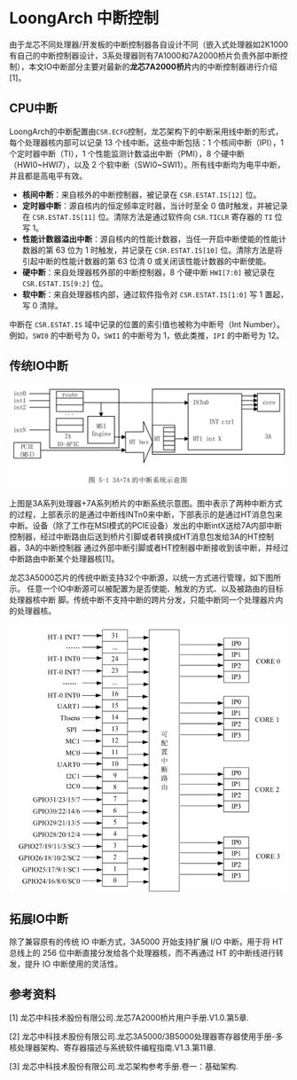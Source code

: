 # LoongArch 中断控制

由于龙芯不同处理器/开发板的中断控制器各自设计不同（嵌入式处理器如2K1000有自己的中断控制器设计，3系处理器则有7A1000和7A2000桥片负责外部中断控制），本文IO中断部分主要对最新的**龙芯7A2000桥片**内的中断控制器进行介绍[1]。

## CPU中断

LoongArch的中断配置由`CSR.ECFG`控制，龙芯架构下的中断采用线中断的形式，每个处理器核内部可以记录 13 个线中断。这些中断包括：1 个核间中断（IPI），1 个定时器中断（TI），1 个性能监测计数溢出中断（PMI），8 个硬中断（HWI0~HWI7），以及 2 个软中断（SWI0~SWI1）。所有线中断均为电平中断，并且都是高电平有效。

- **核间中断**：来自核外的中断控制器，被记录在 `CSR.ESTAT.IS[12]` 位。
- **定时器中断**：源自核内的恒定频率定时器，当计时至全 0 值时触发，并被记录在 `CSR.ESTAT.IS[11]` 位。清除方法是通过软件向 `CSR.TICLR` 寄存器的 `TI` 位写 1。
- **性能计数器溢出中断**：源自核内的性能计数器，当任一开启中断使能的性能计数器的第 63 位为 1 时触发，并记录在 `CSR.ESTAT.IS[10]` 位。清除方法是将引起中断的性能计数器的第 63 位清 0 或关闭该性能计数器的中断使能。
- **硬中断**：来自处理器核外部的中断控制器，8 个硬中断 `HWI[7:0]` 被记录在 `CSR.ESTAT.IS[9:2]` 位。
- **软中断**：来自处理器核内部，通过软件指令对 `CSR.ESTAT.IS[1:0]` 写 1 置起，写 0 清除。

中断在 `CSR.ESTAT.IS` 域中记录的位置的索引值也被称为中断号（Int Number）。例如，`SWI0` 的中断号为 0，`SWI1` 的中断号为 1，依此类推，`IPI` 的中断号为 12。


## 传统IO中断

![LoongArch-Controller](../img/loongarch_7a_intc.png)

上图是3A系列处理器+7A系列桥片的中断系统示意图。图中表示了两种中断方式的过程，上部表示的是通过中断线INTn0来中断，下部表示的是通过HT消息包来
中断。设备（除了工作在MSI模式的PCIE设备）发出的中断intX送给7A内部中断控制器，经过中断路由后送到桥片引脚或者转换成HT消息包发给3A的HT控制器，3A的中断控制器
通过外部中断引脚或者HT控制器中断接收到该中断，并经过中断路由中断某个处理器核[1]。


龙芯3A5000芯片的传统中断支持32个中断源，以统一方式进行管理，如下图所示。
任意一个IO中断源可以被配置为是否使能、触发的方式、以及被路由的目标处理器核中断
脚。传统中断不支持中断的跨片分发，只能中断同一个处理器片内的处理器核。

![LoongArch-Controller](../img/loongarch_legacy_int.png)

## 拓展IO中断

除了兼容原有的传统 IO 中断方式，3A5000 开始支持扩展 I/O 中断，用于将 HT 总线上的 256 位中断直接分发给各个处理器核，而不再通过 HT 的中断线进行转发，提升 IO 中断使用的灵活性。

## 参考资料

[1] 龙芯中科技术股份有限公司.龙芯7A2000桥片用户手册.V1.0.第5章.

[2] 龙芯中科技术股份有限公司.龙芯3A5000/3B5000处理器寄存器使用手册-多核处理器架构、寄存器描述与系统软件编程指南.V1.3.第11章.

[3] 龙芯中科技术股份有限公司.龙芯架构参考手册.卷一：基础架构.